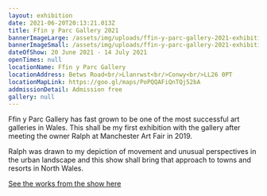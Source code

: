 ```yaml
---
layout: exhibition
date: 2021-06-20T20:13:21.013Z
title: Ffin y Parc Gallery 2021
bannerImageLarge: /assets/img/uploads/ffin-y-parc-gallery-2021-exhibition-large.jpg
bannerImageSmall: /assets/img/uploads/ffin-y-parc-gallery-2021-exhibition-small.jpg
dateOfShow: 20 June 2021 - 14 July 2021
openTimes: null
locationName: Ffin y Parc Gallery
locationAddress: Betws Road<br/>Llanrwst<br/>Conwy<br/>LL26 0PT
locationMapLink: https://goo.gl/maps/PoPQQAFiQnTQj52bA
addmissionDetail: Admission free
gallery: null
---
```

Ffin y Parc Gallery has fast grown to be one of the most successful art galleries in Wales. This shall be my first exhibition with the gallery after meeting the owner Ralph at Manchester Art Fair in 2019. 

Ralph was drawn to my depiction of movement and unusual perspectives in the urban landscape and this show shall bring that approach to towns and resorts in North Wales.

[See the works from the show here](https://welshart.net/artists/118-rob-pointon/works/)